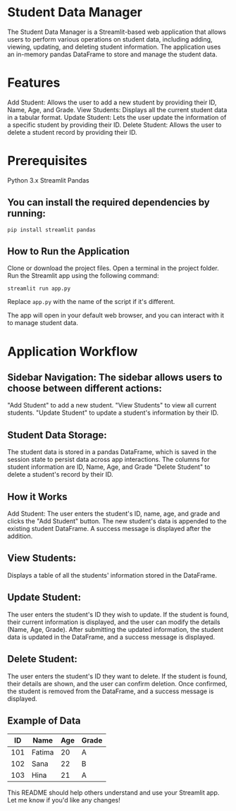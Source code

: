 # Student Data Manager

The Student Data Manager is a Streamlit-based web application that allows users to perform various operations on student data, including adding, viewing, updating, and deleting student information. The application uses an in-memory pandas DataFrame to store and manage the student data.

# Features

Add Student: Allows the user to add a new student by providing their ID, Name, Age, and Grade.
View Students: Displays all the current student data in a tabular format.
Update Student: Lets the user update the information of a specific student by providing their ID.
Delete Student: Allows the user to delete a student record by providing their ID.

# Prerequisites

Python 3.x
Streamlit
Pandas

## You can install the required dependencies by running:
```
pip install streamlit pandas
```
## How to Run the Application

Clone or download the project files.
Open a terminal in the project folder.
Run the Streamlit app using the following command:

```
streamlit run app.py
```

Replace ``app.py`` with the name of the script if it's different.

The app will open in your default web browser, and you can interact with it to manage student data.

# Application Workflow
## Sidebar Navigation: The sidebar allows users to choose between different actions:

"Add Student" to add a new student.
"View Students" to view all current students.
"Update Student" to update a student's information by their ID.

## Student Data Storage:

The student data is stored in a pandas DataFrame, which is saved in the session state to persist data across app interactions.
The columns for student information are ID, Name, Age, and Grade
"Delete Student" to delete a student's record by their ID.

##  How it Works

Add Student:
The user enters the student's ID, name, age, and grade and clicks the "Add Student" button.
The new student's data is appended to the existing student DataFrame.
A success message is displayed after the addition.

## View Students:
Displays a table of all the students' information stored in the DataFrame.

## Update Student:
The user enters the student's ID they wish to update.
If the student is found, their current information is displayed, and the user can modify the details (Name, Age, Grade).
After submitting the updated information, the student data is updated in the DataFrame, and a success message is displayed.

## Delete Student:
The user enters the student's ID they want to delete.
If the student is found, their details are shown, and the user can confirm deletion.
Once confirmed, the student is removed from the DataFrame, and a success message is displayed.

## Example of Data

| ID   | Name    | Age | Grade |
|------|---------|-----|-------|
| 101  | Fatima  | 20  | A     |
| 102  | Sana    | 22  | B     |
| 103  | Hina    | 21  | A     |


This README should help others understand and use your Streamlit app. Let me know if you'd like any changes!
